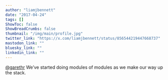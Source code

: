 ```yaml
---
author: "liamjbennett"
date: "2017-04-24"
tags: []
ShowToc: false
ShowBreadCrumbs: false
thumbnail: "/img/main/profile.jpg"
twitter_link: "https://x.com/liamjbennett/status/856544219447668737"
mastodon_link: ""
bluesky_link: ""
linkedin_link: ""
---
```


[@garethr](https://x.com/garethr) We’ve started doing modules of modules as we make our way up the stack.

